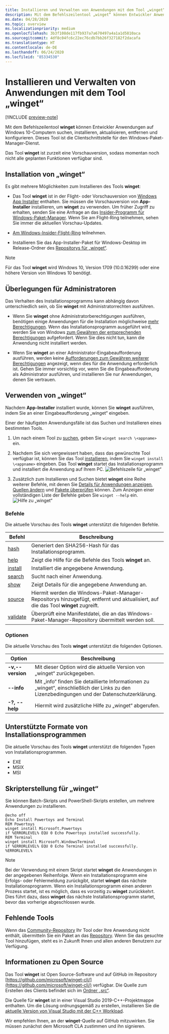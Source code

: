 ```yaml
---
title: Installieren und Verwalten von Anwendungen mit dem Tool „winget“
description: Mit dem Befehlszeilentool „winget“ können Entwickler Anwendungen auf Windows 10-Computern suchen, installieren, aktualisieren, entfernen und konfigurieren.
ms.date: 04/28/2020
ms.topic: overview
ms.localizationpriority: medium
ms.openlocfilehash: 3b3f108de117fb937a7a670497a4a1a1d5810aca
ms.sourcegitcommit: 4df8c04fc6c22ec76cdb7bb26f327182f2dacafa
ms.translationtype: HT
ms.contentlocale: de-DE
ms.lasthandoff: 06/24/2020
ms.locfileid: "85334530"
---
```

# <a name="use-the-winget-tool-to-install-and-manage-applications"></a>Installieren und Verwalten von Anwendungen mit dem Tool „winget“

[!INCLUDE [preview-note](../../includes/package-manager-preview.md)]

Mit dem Befehlszeilentool **winget** können Entwickler Anwendungen auf Windows 10-Computern suchen, installieren, aktualisieren, entfernen und konfigurieren. Dieses Tool ist die Clientschnittstelle für den Windows-Paket-Manager-Dienst.

Das Tool **winget** ist zurzeit eine Vorschauversion, sodass momentan noch nicht alle geplanten Funktionen verfügbar sind.

## <a name="install-winget"></a>Installation von „winget“

Es gibt mehrere Möglichkeiten zum Installieren des Tools **winget**:

* Das Tool **winget** ist in der Flight- oder Vorschauversion von [Windows App Installer](https://www.microsoft.com/p/app-installer/9nblggh4nns1?ocid=9nblggh4nns1_ORSEARCH_Bing&rtc=1&activetab=pivot:overviewtab) enthalten. Sie müssen die Vorschauversion von **App-Installer** installieren, um **winget** zu verwenden. Um früher Zugriff zu erhalten, senden Sie eine Anfrage an das [Insider-Programm für Windows-Paket-Manager](https://aka.ms/AppInstaller_InsiderProgram). Wenn Sie am Flight-Ring teilnehmen, sehen Sie immer die aktuellen Vorschau-Updates.

* [Am Windows-Insider-Flight-Ring](https://insider.windows.com) teilnehmen.

* Installieren Sie das App-Installer-Paket für Windows-Desktop im Release-Ordner des [Repositorys für „winget“](https://github.com/microsoft/winget-cli).

> [!NOTE]
> Für das Tool **winget** wird Windows 10, Version 1709 (10.0.16299) oder eine höhere Version von Windows 10 benötigt.

## <a name="administrator-considerations"></a>Überlegungen für Administratoren

Das Verhalten des Installationsprogramms kann abhängig davon unterschiedlich sein, ob Sie **winget** mit Administratorrechten ausführen.

* Wenn Sie **winget** ohne Administratorberechtigungen ausführen, benötigen einige Anwendungen für die Installation möglichweise [mehr Berechtigungen](https://docs.microsoft.com/windows/security/identity-protection/user-account-control/). Wenn das Installationsprogramm ausgeführt wird, werden Sie von Windows [zum Gewähren der entsprechenden Berechtigungen](https://docs.microsoft.com/windows/security/identity-protection/user-account-control) aufgefordert. Wenn Sie dies nicht tun, kann die Anwendung nicht installiert werden.  

* Wenn Sie **winget** an einer Administrator-Eingabeaufforderung ausführen, werden keine [Aufforderungen zum Gewähren weiterer Berechtigungen](https://docs.microsoft.com/windows/security/identity-protection/user-account-control/how-user-account-control-works) angezeigt, wenn dies für die Anwendung erforderlich ist. Gehen Sie immer vorsichtig vor, wenn Sie die Eingabeaufforderung als Administrator ausführen, und installieren Sie nur Anwendungen, denen Sie vertrauen.

## <a name="use-winget"></a>Verwenden von „winget“

Nachdem **App-Installer** installiert wurde, können Sie **winget** ausführen, indem Sie an einer Eingabeaufforderung „winget“ eingeben.

Einer der häufigsten Anwendungsfälle ist das Suchen und Installieren eines bestimmten Tools.

1. Um nach einem Tool zu [suchen](search.md), geben Sie `winget search \<appname>` ein.
2. Nachdem Sie sich vergewissert haben, dass das gewünschte Tool verfügbar ist, können Sie das Tool [installieren](install.md), indem Sie `winget install \<appname>` eingeben. Das Tool **winget** startet das Installationsprogramm und installiert die Anwendung auf Ihrem PC.
    ![Befehlszeile für „winget“](images\install.png)

3. Zusätzlich zum Installieren und Suchen bietet **winget** eine Reihe weiterer Befehle, mit denen Sie [Details für Anwendungen anzeigen](show.md), [Quellen ändern](source.md) und [Pakete überprüfen](validate.md) können. Zum Anzeigen einer vollständigen Liste der Befehle geben Sie `winget --help` ein.
    ![Hilfe zu „winget“](images\help.png)

### <a name="commands"></a>Befehle

Die aktuelle Vorschau des Tools **winget** unterstützt die folgenden Befehle.

| Befehl | Beschreibung |
|---------|-------------|
| [hash](hash.md) | Generiert den SHA256-Hash für das Installationsprogramm. |
| [help](help.md) | Zeigt die Hilfe für die Befehle des Tools **winget** an. |
| [install](install.md) | Installiert die angegebene Anwendung. |
| [search](search.md) | Sucht nach einer Anwendung. |
| [show](show.md) | Zeigt Details für die angegebene Anwendung an. |
| [source](source.md) | Hiermit werden die Windows-Paket-Manager-Repositorys hinzugefügt, entfernt und aktualisiert, auf die das Tool **winget** zugreift. |
| [validate](validate.md) | Überprüft eine Manifestdatei, die an das Windows-Paket-Manager-Repository übermittelt werden soll. |

### <a name="options"></a>Optionen

Die aktuelle Vorschau des Tools **winget** unterstützt die folgenden Optionen.

| Option | Beschreibung |
|--------------|-------------|
| **-v,--version** | Mit dieser Option wird die aktuelle Version von „winget“ zurückgegeben. |
| **--info** |  Mit „info“ finden Sie detaillierte Informationen zu „winget“, einschließlich der Links zu den Lizenzbedingungen und der Datenschutzerklärung. |
| **-?, --help** |  Hiermit wird zusätzliche Hilfe zu „winget“ abgerufen. |

## <a name="supported-installer-formats"></a>Unterstützte Formate von Installationsprogrammen

Die aktuelle Vorschau des Tools **winget** unterstützt die folgenden Typen von Installationsprogrammen.

* EXE
* MSIX
* MSI

## <a name="scripting-winget"></a>Skripterstellung für „winget“

Sie können Batch-Skripts und PowerShell-Skripts erstellen, um mehrere Anwendungen zu installieren.

``` CMD
@echo off  
Echo Install Powertoys and Terminal  
REM Powertoys  
winget install Microsoft.Powertoys  
if %ERRORLEVEL% EQU 0 Echo Powertoys installed successfully.  
REM Terminal  
winget install Microsoft.WindowsTerminal  
if %ERRORLEVEL% EQU 0 Echo Terminal installed successfully.   %ERRORLEVEL%
```

> [!NOTE]
> Bei der Verwendung mit einem Skript startet **winget** die Anwendungen in der angegebenen Reihenfolge. Wenn ein Installationsprogramm eine Erfolgs- oder Fehlermeldung zurückgibt, startet **winget** das nächste Installationsprogramm. Wenn ein Installationsprogramm einen anderen Prozess startet, ist es möglich, dass es vorzeitig zu **winget** zurückkehrt. Dies führt dazu, dass **winget** das nächste Installationsprogramm startet, bevor das vorherige abgeschlossen wurde.

## <a name="missing-tools"></a>Fehlende Tools

Wenn das [Community-Repository](../package/repository.md) Ihr Tool oder Ihre Anwendung nicht enthält, übermitteln Sie ein Paket an das [Repository](https://github.com/microsoft/winget-pkgs). Wenn Sie das gesuchte Tool hinzufügen, steht es in Zukunft Ihnen und allen anderen Benutzern zur Verfügung.

## <a name="open-source-details"></a>Informationen zu Open Source

Das Tool **winget** ist Open Source-Software und auf GitHub im Repository [https://github.com/microsoft/winget-cli/](https://github.com/microsoft/winget-cli/) verfügbar. Die Quelle zum Erstellen des Clients befindet sich im [Ordner „src“](https://github.com/microsoft/winget-cli/tree/master/src).

Die Quelle für **winget** ist in einer Visual Studio 2019-C++-Projektmappe enthalten. Um die Lösung ordnungsgemäß zu erstellen, installieren Sie die [aktuelle Version von Visual Studio mit der C++ Workload](https://visualstudio.microsoft.com/downloads/).

Wir empfehlen Ihnen, an der **winget**-Quelle auf GitHub mitzuwirken. Sie müssen zunächst dem Microsoft CLA zustimmen und ihn signieren.
